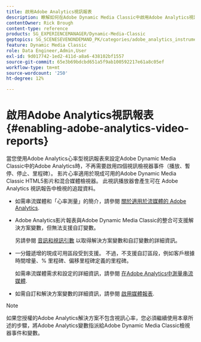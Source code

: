 ```yaml
---
title: 啟用Adobe Analytics視訊報表
description: 瞭解如何在Adobe Dynamic Media Classic中啟用Adobe Analytics視訊報告。
contentOwner: Rick Brough
content-type: reference
products: SG_EXPERIENCEMANAGER/Dynamic-Media-Classic
geptopics: SG_SCENESEVENONDEMAND_PK/categories/adobe_analytics_instrumentation_kit
feature: Dynamic Media Classic
role: Data Engineer,Admin,User
exl-id: 9d017742-1ed2-411d-a8a6-438102bf1557
source-git-commit: 65e3b69bdcbd651a5f9ab100592217e61a8c05ef
workflow-type: tm+mt
source-wordcount: '250'
ht-degree: 12%

---
```


# 啟用Adobe Analytics視訊報表{#enabling-adobe-analytics-video-reports}

當您使用Adobe Analytics心率型視訊報表來設定Adobe Dynamic Media Classic中的Adobe Analytics時，不再需要啟用四個視訊檢視器事件（播放、暫停、停止、里程碑）。 影片心率適用於現成可用的Adobe Dynamic Media Classic HTML5影片和混合媒體檢視器。 此視訊播放器會產生可在 Adobe Analytics 視訊報告中檢視的追蹤資料。

* 如需串流媒體和「心率測量」的簡介，請參閱 [關於適用於流媒體的 Adobe Analytics](https://experienceleague.adobe.com/docs/media-analytics/using/media-overview.html#about-adobe-analytics-for-streaming-media).

* Adobe Analytics影片報表與Adobe Dynamic Media Classic的整合可支援解決方案變數，但無法支援自訂變數。

   另請參閱 [音訊和視訊引數](https://experienceleague.adobe.com/docs/media-analytics/using/metrics-and-metadata/audio-video-parameters.html#metrics-and-metadata) 以取得解決方案變數和自訂變數的詳細資訊。

* 一分鐘遞增的現成可用區段受到支援。 不過，不支援自訂區段，例如客戶根據時間增量、% 里程碑、偏移里程碑定義的里程碑。

   如需串流媒體需求和設定的詳細資訊，請參閱 [在Adobe Analytics中測量串流媒體](https://experienceleague.adobe.com/docs/media-analytics/using/media-overview.html).

* 如需自訂和解決方案變數的詳細資訊，請參閱 [啟用媒體報表](https://experienceleague.adobe.com/docs/media-analytics/using/media-reports/media-reports-enable.html?lang=en#media-reports).

>[!NOTE]
>
>如果您授權的Adobe Analytics解決方案不包含視訊心率，您必須繼續使用本章所述的步驟，將Adobe Analytics變數指派給Adobe Dynamic Media Classic檢視器事件和變數。
